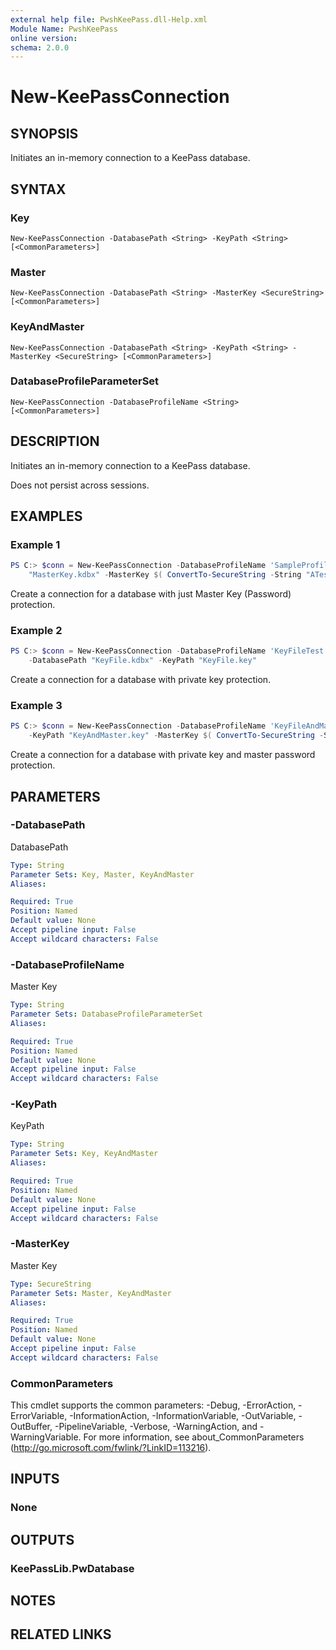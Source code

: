 ```yaml
---
external help file: PwshKeePass.dll-Help.xml
Module Name: PwshKeePass
online version:
schema: 2.0.0
---
```


# New-KeePassConnection

## SYNOPSIS
Initiates an in-memory connection to a KeePass database. 

## SYNTAX

### Key
```
New-KeePassConnection -DatabasePath <String> -KeyPath <String> [<CommonParameters>]
```

### Master
```
New-KeePassConnection -DatabasePath <String> -MasterKey <SecureString> [<CommonParameters>]
```

### KeyAndMaster
```
New-KeePassConnection -DatabasePath <String> -KeyPath <String> -MasterKey <SecureString> [<CommonParameters>]
```

### DatabaseProfileParameterSet
```
New-KeePassConnection -DatabaseProfileName <String> [<CommonParameters>]
```

## DESCRIPTION
Initiates an in-memory connection to a KeePass database. 

Does not persist across sessions.

## EXAMPLES

### Example 1
```powershell
PS C:> $conn = New-KeePassConnection -DatabaseProfileName 'SampleProfile' -DatabasePath `
    "MasterKey.kdbx" -MasterKey $( ConvertTo-SecureString -String "ATestPassWord" -AsPlainText -Force )
```

Create a connection for a database with just Master Key (Password) protection.

### Example 2
```powershell
PS C:> $conn = New-KeePassConnection -DatabaseProfileName 'KeyFileTest' `
    -DatabasePath "KeyFile.kdbx" -KeyPath "KeyFile.key"
```

Create a connection for a database with private key protection.

### Example 3
```powershell
PS C:> $conn = New-KeePassConnection -DatabaseProfileName 'KeyFileAndMasterKeyTestPassThru' -DatabasePath "KeyAndMaster.kdbx"  `
    -KeyPath "KeyAndMaster.key" -MasterKey $( ConvertTo-SecureString -String "ATestPassWord" -AsPlainText -Force )
```

Create a connection for a database with private key and master password protection.

## PARAMETERS

### -DatabasePath
DatabasePath

```yaml
Type: String
Parameter Sets: Key, Master, KeyAndMaster
Aliases:

Required: True
Position: Named
Default value: None
Accept pipeline input: False
Accept wildcard characters: False
```

### -DatabaseProfileName
Master Key

```yaml
Type: String
Parameter Sets: DatabaseProfileParameterSet
Aliases:

Required: True
Position: Named
Default value: None
Accept pipeline input: False
Accept wildcard characters: False
```

### -KeyPath
KeyPath

```yaml
Type: String
Parameter Sets: Key, KeyAndMaster
Aliases:

Required: True
Position: Named
Default value: None
Accept pipeline input: False
Accept wildcard characters: False
```

### -MasterKey
Master Key

```yaml
Type: SecureString
Parameter Sets: Master, KeyAndMaster
Aliases:

Required: True
Position: Named
Default value: None
Accept pipeline input: False
Accept wildcard characters: False
```

### CommonParameters
This cmdlet supports the common parameters: -Debug, -ErrorAction, -ErrorVariable, -InformationAction, -InformationVariable, -OutVariable, -OutBuffer, -PipelineVariable, -Verbose, -WarningAction, and -WarningVariable. For more information, see about_CommonParameters (http://go.microsoft.com/fwlink/?LinkID=113216).

## INPUTS

### None

## OUTPUTS

### KeePassLib.PwDatabase

## NOTES

## RELATED LINKS
